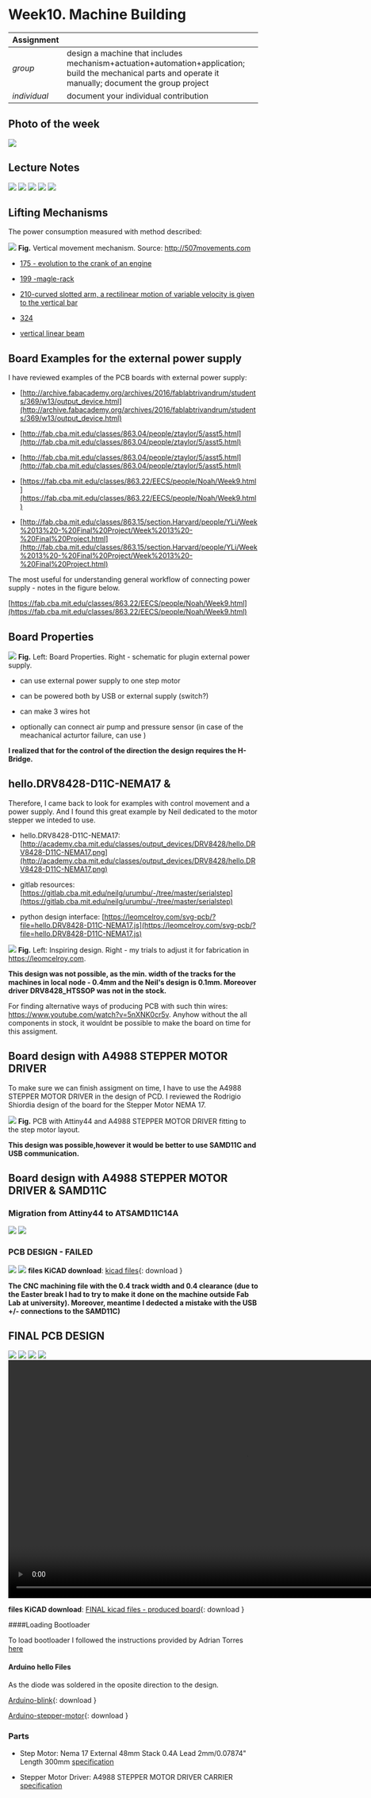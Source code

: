 # **Week10.** Machine Building


|Assignment    |                          |
| ----------- | ------------------------------------ |
| *group*       |  design a machine that includes mechanism+actuation+automation+application; build the mechanical parts and operate it manually; document the group project |
| *individual*      |   document your individual contribution|


## Photo of the week

![](../images/week10/photo-of-the-week10.png)


## Lecture Notes

![](../images/week10/week10-.png)
![](../images/week10/week10-2.png)
![](../images/week10/week10-3.png)
![](../images/week10/week10-4.png)
![](../images/week10/week10-5.png)


## Lifting Mechanisms
The power consumption measured with method described:

![](../images/week10/week10-7.png)
**Fig.** Vertical movement mechanism. Source: http://507movements.com

- [175 - evolution to the crank of an engine](http://507movements.com/mm_175.html)

- [199 -magle-rack](http://507movements.com/mm_199.html)

- [210-curved slotted arm, a rectilinear motion of variable velocity is given to the vertical bar](http://507movements.com/mm_210.html)

- [324](http://507movements.com/mm_324.html)

- [vertical linear beam](https://www.youtube.com/watch?v=cP3-XVwzyDU)



## Board Examples for the external power supply
I have reviewed examples of the PCB boards with external power supply:

- [http://archive.fabacademy.org/archives/2016/fablabtrivandrum/students/369/w13/output_device.html](http://archive.fabacademy.org/archives/2016/fablabtrivandrum/students/369/w13/output_device.html)

- [http://fab.cba.mit.edu/classes/863.04/people/ztaylor/5/asst5.html](http://fab.cba.mit.edu/classes/863.04/people/ztaylor/5/asst5.html)

- [http://fab.cba.mit.edu/classes/863.04/people/ztaylor/5/asst5.html](http://fab.cba.mit.edu/classes/863.04/people/ztaylor/5/asst5.html)

- [https://fab.cba.mit.edu/classes/863.22/EECS/people/Noah/Week9.html](https://fab.cba.mit.edu/classes/863.22/EECS/people/Noah/Week9.html)


- [http://fab.cba.mit.edu/classes/863.15/section.Harvard/people/YLi/Week%2013%20-%20Final%20Project/Week%2013%20-%20Final%20Project.html](http://fab.cba.mit.edu/classes/863.15/section.Harvard/people/YLi/Week%2013%20-%20Final%20Project/Week%2013%20-%20Final%20Project.html)

The most useful for understanding general workflow of connecting power supply - notes in the figure below.

[https://fab.cba.mit.edu/classes/863.22/EECS/people/Noah/Week9.html](https://fab.cba.mit.edu/classes/863.22/EECS/people/Noah/Week9.html)



## Board Properties

![](../images/week10/week10-6.png)
**Fig.** Left: Board Properties. Right - schematic for plugin external power supply.


- can use external power supply to one step motor

- can be powered both by USB or external supply (switch?)

- can make 3 wires hot

- optionally can connect air pump and pressure sensor (in case of the meachanical acturtor failure, can use )

**I realized that for the control of the direction the design requires the H-Bridge.**



## hello.DRV8428-D11C-NEMA17 &
Therefore, I came back to look for examples with control movement and a power supply.
And I found this great example by Neil dedicated to the motor stepper we inteded to use.

- hello.DRV8428-D11C-NEMA17:  [http://academy.cba.mit.edu/classes/output_devices/DRV8428/hello.DRV8428-D11C-NEMA17.png](http://academy.cba.mit.edu/classes/output_devices/DRV8428/hello.DRV8428-D11C-NEMA17.png)

- gitlab resources: [https://gitlab.cba.mit.edu/neilg/urumbu/-/tree/master/serialstep](https://gitlab.cba.mit.edu/neilg/urumbu/-/tree/master/serialstep)

- python design interface: [https://leomcelroy.com/svg-pcb/?file=hello.DRV8428-D11C-NEMA17.js](https://leomcelroy.com/svg-pcb/?file=hello.DRV8428-D11C-NEMA17.js)


![](../images/week10/week10-8.png)
**Fig.** Left: Inspiring design. Right - my trials to adjust it for fabrication in https://leomcelroy.com.


**This design was not possible, as the min. width of the tracks for the machines in local node - 0.4mm and the Neil's design is 0.1mm. Moreover driver DRV8428_HTSSOP was not in the stock.**

For finding alternative ways of producing PCB with such thin wires: https://www.youtube.com/watch?v=5nXNK0cr5v. Anyhow without the all components in stock, it wouldnt be possible to make the board on time for this assigment.


## Board design with A4988 STEPPER MOTOR DRIVER
To make sure we can finish assigment on time, I have to use the A4988 STEPPER MOTOR DRIVER in the design of PCD. I reviewed the Rodrigio Shiordia design of the board for the Stepper Motor NEMA 17.


![](../images/week10/week10-9.png)
**Fig.** PCB with Attiny44 and A4988 STEPPER MOTOR DRIVER fitting to the step motor layout.

**This design was possible,however it would be better to use SAMD11C and USB communication.**

## Board design with A4988 STEPPER MOTOR DRIVER & SAMD11C



### Migration from Attiny44 to ATSAMD11C14A
![](../images/week10/week10-10.png)
![](../images/week10/week10-11.png)

### PCB DESIGN - FAILED
![](../images/week10/week10-12.png)
![](../images/week10/N17SAMDacaRodrigoGDN-USB-parts.png)
**files KiCAD download**: [kicad files](../files/N17SAMD11-GDN-USB-Edge_Cuts.zip){: download }

**The CNC machining file with the 0.4 track width and 0.4 clearance (due to the Easter break I had to try to make it done on the machine outside Fab Lab at university). Moreover, meantime I dedected a mistake with the USB +/- connections to the SAMD11C)**

## FINAL PCB DESIGN
![](../images/week10/week10-13.png)
![](../images/week10/week10-132.png)
![](../images/week10/week10-133.png)
![](../images/week10/week10-134.png)
<video width="960"  controls>
  <source src="../../images/week10/WhatsApp Video 2023-04-12 at 06.23.37.mp4" type="video/mp4">
</video>

**files KiCAD download**: [FINAL kicad files - produced board](../files/N17SAMDacaNeil.zip){: download }

####Loading Bootloader

To load bootloader I followed the instructions provided by Adrian Torres [here](http://fabacademy.org/2020/labs/leon/students/adrian-torres/samdino.html)

#### Arduino hello Files
As the diode was soldered in the oposite direction to the design.

[Arduino-blink](../files/samd-blink.ino){: download }

[Arduino-stepper-motor](../files/samd-stepper-motor.ino){: download }

### Parts


- Step Motor: Nema 17 External 48mm Stack 0.4A Lead 2mm/0.07874" Length 300mm [specification](https://www.oyostepper.com/goods-151-Nema-17-External-48mm-Stack-04A-Lead-2mm007874-Length-300mm.html)

- Stepper Motor Driver: A4988 STEPPER MOTOR DRIVER CARRIER [specification](https://www.snapeda.com/parts/A4988%20STEPPER%20MOTOR%20DRIVER%20CARRIER/Pololu/view-part/)
